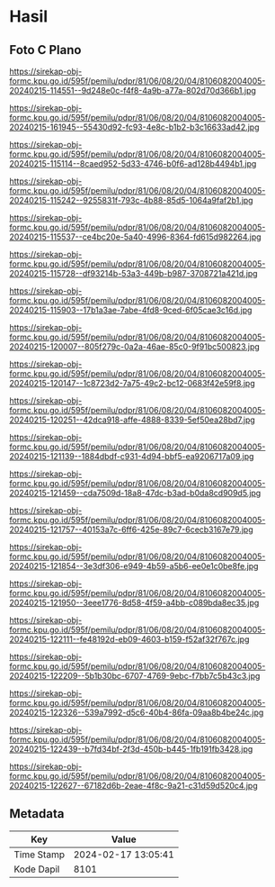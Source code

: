 # Hasil

## Foto C Plano

https://sirekap-obj-formc.kpu.go.id/595f/pemilu/pdpr/81/06/08/20/04/8106082004005-20240215-114551--9d248e0c-f4f8-4a9b-a77a-802d70d366b1.jpg

https://sirekap-obj-formc.kpu.go.id/595f/pemilu/pdpr/81/06/08/20/04/8106082004005-20240215-161945--55430d92-fc93-4e8c-b1b2-b3c16633ad42.jpg

https://sirekap-obj-formc.kpu.go.id/595f/pemilu/pdpr/81/06/08/20/04/8106082004005-20240215-115114--8caed952-5d33-4746-b0f6-ad128b4494b1.jpg

https://sirekap-obj-formc.kpu.go.id/595f/pemilu/pdpr/81/06/08/20/04/8106082004005-20240215-115242--9255831f-793c-4b88-85d5-1064a9faf2b1.jpg

https://sirekap-obj-formc.kpu.go.id/595f/pemilu/pdpr/81/06/08/20/04/8106082004005-20240215-115537--ce4bc20e-5a40-4996-8364-fd615d982264.jpg

https://sirekap-obj-formc.kpu.go.id/595f/pemilu/pdpr/81/06/08/20/04/8106082004005-20240215-115728--df93214b-53a3-449b-b987-3708721a421d.jpg

https://sirekap-obj-formc.kpu.go.id/595f/pemilu/pdpr/81/06/08/20/04/8106082004005-20240215-115903--17b1a3ae-7abe-4fd8-9ced-6f05cae3c16d.jpg

https://sirekap-obj-formc.kpu.go.id/595f/pemilu/pdpr/81/06/08/20/04/8106082004005-20240215-120007--805f279c-0a2a-46ae-85c0-9f91bc500823.jpg

https://sirekap-obj-formc.kpu.go.id/595f/pemilu/pdpr/81/06/08/20/04/8106082004005-20240215-120147--1c8723d2-7a75-49c2-bc12-0683f42e59f8.jpg

https://sirekap-obj-formc.kpu.go.id/595f/pemilu/pdpr/81/06/08/20/04/8106082004005-20240215-120251--42dca918-affe-4888-8339-5ef50ea28bd7.jpg

https://sirekap-obj-formc.kpu.go.id/595f/pemilu/pdpr/81/06/08/20/04/8106082004005-20240215-121139--1884dbdf-c931-4d94-bbf5-ea9206717a09.jpg

https://sirekap-obj-formc.kpu.go.id/595f/pemilu/pdpr/81/06/08/20/04/8106082004005-20240215-121459--cda7509d-18a8-47dc-b3ad-b0da8cd909d5.jpg

https://sirekap-obj-formc.kpu.go.id/595f/pemilu/pdpr/81/06/08/20/04/8106082004005-20240215-121757--40153a7c-6ff6-425e-89c7-6cecb3167e79.jpg

https://sirekap-obj-formc.kpu.go.id/595f/pemilu/pdpr/81/06/08/20/04/8106082004005-20240215-121854--3e3df306-e949-4b59-a5b6-ee0e1c0be8fe.jpg

https://sirekap-obj-formc.kpu.go.id/595f/pemilu/pdpr/81/06/08/20/04/8106082004005-20240215-121950--3eee1776-8d58-4f59-a4bb-c089bda8ec35.jpg

https://sirekap-obj-formc.kpu.go.id/595f/pemilu/pdpr/81/06/08/20/04/8106082004005-20240215-122111--fe48192d-eb09-4603-b159-f52af32f767c.jpg

https://sirekap-obj-formc.kpu.go.id/595f/pemilu/pdpr/81/06/08/20/04/8106082004005-20240215-122209--5b1b30bc-6707-4769-9ebc-f7bb7c5b43c3.jpg

https://sirekap-obj-formc.kpu.go.id/595f/pemilu/pdpr/81/06/08/20/04/8106082004005-20240215-122326--539a7992-d5c6-40b4-86fa-09aa8b4be24c.jpg

https://sirekap-obj-formc.kpu.go.id/595f/pemilu/pdpr/81/06/08/20/04/8106082004005-20240215-122439--b7fd34bf-2f3d-450b-b445-1fb191fb3428.jpg

https://sirekap-obj-formc.kpu.go.id/595f/pemilu/pdpr/81/06/08/20/04/8106082004005-20240215-122627--67182d6b-2eae-4f8c-9a21-c31d59d520c4.jpg


## Metadata

| Key        | Value               |
| ---------- | ------------------- |
| Time Stamp | 2024-02-17 13:05:41 |
| Kode Dapil | 8101                |



